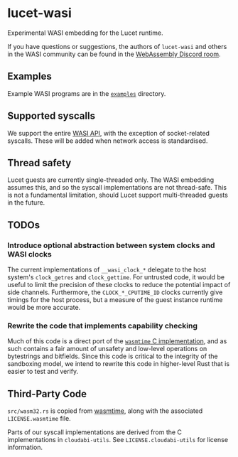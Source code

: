 # lucet-wasi

Experimental WASI embedding for the Lucet runtime.

If you have questions or suggestions, the authors of `lucet-wasi` and others
in the WASI community can be found in the [WebAssembly Discord
room](https://discord.gg/PtuCxYc).

## Examples

Example WASI programs are in the [`examples`](examples) directory.

## Supported syscalls

We support the entire [WASI API](https://github.com/CraneStation/wasmtime/blob/master/docs/WASI-api.md),
with the exception of socket-related syscalls. These will be added when
network access is standardised.

## Thread safety

Lucet guests are currently single-threaded only. The WASI embedding assumes
this, and so the syscall implementations are not thread-safe. This is not a
fundamental limitation, should Lucet support multi-threaded guests in the
future.

## TODOs

### Introduce optional abstraction between system clocks and WASI clocks

The current implementations of `__wasi_clock_*` delegate to the host system's
`clock_getres` and `clock_gettime`. For untrusted code, it would be useful to
limit the precision of these clocks to reduce the potential impact of side
channels. Furthermore, the `CLOCK_*_CPUTIME_ID` clocks currently give timings
for the host process, but a measure of the guest instance runtime would be
more accurate.

### Rewrite the code that implements capability checking

Much of this code is a direct port of the [`wasmtime` C implementation](https://github.com/CraneStation/wasmtime/tree/master/wasmtime-wasi/sandboxed-system-primitives),
and as such contains a fair amount of unsafety and low-level operations on
bytestrings and bitfields. Since this code is critical to the integrity of the
sandboxing model, we intend to rewrite this code in higher-level Rust that is
easier to test and verify.

## Third-Party Code

`src/wasm32.rs` is copied from
[wasmtime](https://github.com/CraneStation/wasmtime/blob/master/wasmtime-wasi/src/wasm32.rs),
along with the associated `LICENSE.wasmtime` file.

Parts of our syscall implementations are derived from the C implementations in
`cloudabi-utils`. See `LICENSE.cloudabi-utils` for license information.
